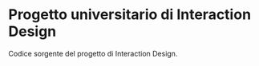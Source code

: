 # Progetto universitario di Interaction Design

Codice sorgente del progetto di Interaction Design.

